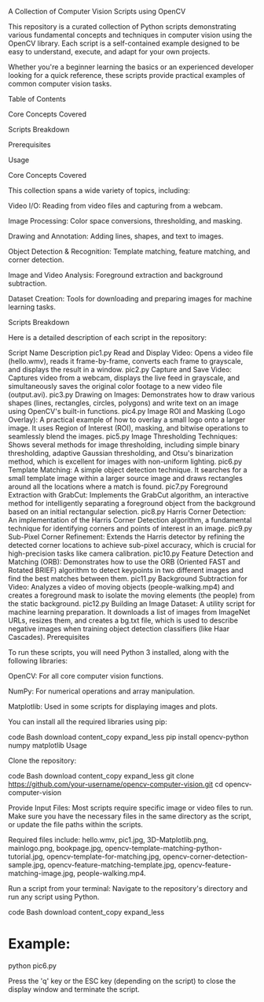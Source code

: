 A Collection of Computer Vision Scripts using OpenCV

This repository is a curated collection of Python scripts demonstrating various fundamental concepts and techniques in computer vision using the OpenCV library. Each script is a self-contained example designed to be easy to understand, execute, and adapt for your own projects.

Whether you're a beginner learning the basics or an experienced developer looking for a quick reference, these scripts provide practical examples of common computer vision tasks.

Table of Contents

Core Concepts Covered

Scripts Breakdown

Prerequisites

Usage

Core Concepts Covered

This collection spans a wide variety of topics, including:

Video I/O: Reading from video files and capturing from a webcam.

Image Processing: Color space conversions, thresholding, and masking.

Drawing and Annotation: Adding lines, shapes, and text to images.

Object Detection & Recognition: Template matching, feature matching, and corner detection.

Image and Video Analysis: Foreground extraction and background subtraction.

Dataset Creation: Tools for downloading and preparing images for machine learning tasks.

Scripts Breakdown

Here is a detailed description of each script in the repository:

Script Name	Description
pic1.py	Read and Display Video: Opens a video file (hello.wmv), reads it frame-by-frame, converts each frame to grayscale, and displays the result in a window.
pic2.py	Capture and Save Video: Captures video from a webcam, displays the live feed in grayscale, and simultaneously saves the original color footage to a new video file (output.avi).
pic3.py	Drawing on Images: Demonstrates how to draw various shapes (lines, rectangles, circles, polygons) and write text on an image using OpenCV's built-in functions.
pic4.py	Image ROI and Masking (Logo Overlay): A practical example of how to overlay a small logo onto a larger image. It uses Region of Interest (ROI), masking, and bitwise operations to seamlessly blend the images.
pic5.py	Image Thresholding Techniques: Shows several methods for image thresholding, including simple binary thresholding, adaptive Gaussian thresholding, and Otsu's binarization method, which is excellent for images with non-uniform lighting.
pic6.py	Template Matching: A simple object detection technique. It searches for a small template image within a larger source image and draws rectangles around all the locations where a match is found.
pic7.py	Foreground Extraction with GrabCut: Implements the GrabCut algorithm, an interactive method for intelligently separating a foreground object from the background based on an initial rectangular selection.
pic8.py	Harris Corner Detection: An implementation of the Harris Corner Detection algorithm, a fundamental technique for identifying corners and points of interest in an image.
pic9.py	Sub-Pixel Corner Refinement: Extends the Harris detector by refining the detected corner locations to achieve sub-pixel accuracy, which is crucial for high-precision tasks like camera calibration.
pic10.py	Feature Detection and Matching (ORB): Demonstrates how to use the ORB (Oriented FAST and Rotated BRIEF) algorithm to detect keypoints in two different images and find the best matches between them.
pic11.py	Background Subtraction for Video: Analyzes a video of moving objects (people-walking.mp4) and creates a foreground mask to isolate the moving elements (the people) from the static background.
pic12.py	Building an Image Dataset: A utility script for machine learning preparation. It downloads a list of images from ImageNet URLs, resizes them, and creates a bg.txt file, which is used to describe negative images when training object detection classifiers (like Haar Cascades).
Prerequisites

To run these scripts, you will need Python 3 installed, along with the following libraries:

OpenCV: For all core computer vision functions.

NumPy: For numerical operations and array manipulation.

Matplotlib: Used in some scripts for displaying images and plots.

You can install all the required libraries using pip:

code
Bash
download
content_copy
expand_less
pip install opencv-python numpy matplotlib
Usage

Clone the repository:

code
Bash
download
content_copy
expand_less
git clone https://github.com/your-username/opencv-computer-vision.git
cd opencv-computer-vision

Provide Input Files:
Most scripts require specific image or video files to run. Make sure you have the necessary files in the same directory as the script, or update the file paths within the scripts.

Required files include: hello.wmv, pic1.jpg, 3D-Matplotlib.png, mainlogo.png, bookpage.jpg, opencv-template-matching-python-tutorial.jpg, opencv-template-for-matching.jpg, opencv-corner-detection-sample.jpg, opencv-feature-matching-template.jpg, opencv-feature-matching-image.jpg, people-walking.mp4.

Run a script from your terminal:
Navigate to the repository's directory and run any script using Python.

code
Bash
download
content_copy
expand_less
# Example:
python pic6.py

Press the 'q' key or the ESC key (depending on the script) to close the display window and terminate the script.
